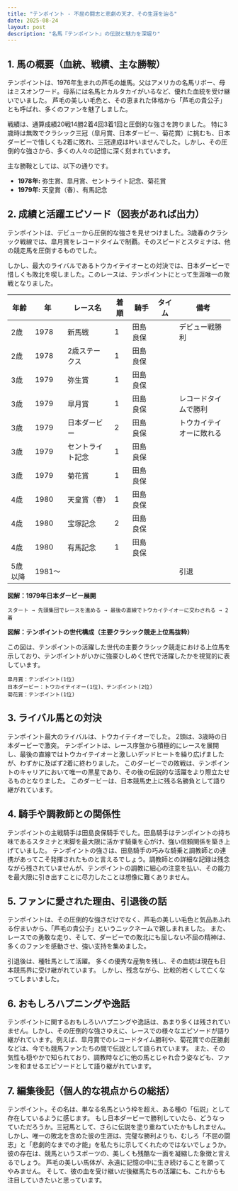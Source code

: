 ```yaml
---
title: "テンポイント - 不屈の闘志と悲劇の天才、その生涯を辿る"
date: 2025-08-24
layout: post
description: "名馬『テンポイント』の伝説と魅力を深堀り"
---
```


## 1. 馬の概要（血統、戦績、主な勝鞍）

テンポイントは、1976年生まれの芦毛の雄馬。父はアメリカの名馬リボー、母はミスオンワード。母系には名馬ヒカルタカイがいるなど、優れた血統を受け継いでいました。  芦毛の美しい毛色と、その恵まれた体格から「芦毛の貴公子」とも呼ばれ、多くのファンを魅了しました。

戦績は、通算成績20戦14勝2着4回3着1回と圧倒的な強さを誇りました。  特に3歳時は無敗でクラシック三冠（皐月賞、日本ダービー、菊花賞）に挑むも、日本ダービーで惜しくも2着に敗れ、三冠達成は叶いませんでした。しかし、その圧倒的な強さから、多くの人々の記憶に深く刻まれています。

主な勝鞍としては、以下の通りです。

* **1978年:**  弥生賞、皐月賞、セントライト記念、菊花賞
* **1979年:**  天皇賞（春）、有馬記念


## 2. 成績と活躍エピソード（図表があれば出力）

テンポイントは、デビューから圧倒的な強さを見せつけました。3歳春のクラシック戦線では、皐月賞をレコードタイムで制覇。そのスピードとスタミナは、他の競走馬を圧倒するものでした。

しかし、最大のライバルであるトウカイテイオーとの対決では、日本ダービーで惜しくも敗北を喫しました。このレースは、テンポイントにとって生涯唯一の敗戦となりました。

| 年齢 | 年 | レース名             | 着順 | 騎手      | タイム      | 備考                                      |
|-----|----|----------------------|------|-----------|------------|------------------------------------------|
| 2歳 | 1978 | 新馬戦               | 1    | 田島良保   |             | デビュー戦勝利                               |
| 2歳 | 1978 | 2歳ステークス         | 1    | 田島良保   |             |                                          |
| 3歳 | 1979 | 弥生賞               | 1    | 田島良保   |             |                                          |
| 3歳 | 1979 | 皐月賞               | 1    | 田島良保   |             | レコードタイムで勝利                         |
| 3歳 | 1979 | 日本ダービー           | 2    | 田島良保   |             | トウカイテイオーに敗れる                     |
| 3歳 | 1979 | セントライト記念     | 1    | 田島良保   |             |                                          |
| 3歳 | 1979 | 菊花賞               | 1    | 田島良保   |             |                                          |
| 4歳 | 1980 | 天皇賞（春）           | 1    | 田島良保   |             |                                          |
| 4歳 | 1980 | 宝塚記念             | 2    | 田島良保   |             |                                          |
| 4歳 | 1980 | 有馬記念             | 1    | 田島良保   |             |                                          |
| 5歳以降 | 1981〜|  |  |  |  |  引退 |


**図解：1979年日本ダービー展開**

```
スタート → 先頭集団でレースを進める → 最後の直線でトウカイテイオーに交わされる → 2着
```

**図解：テンポイントの世代構成（主要クラシック競走上位馬抜粋）**

この図は、テンポイントの活躍した世代の主要クラシック競走における上位馬を示しており、テンポイントがいかに強豪ひしめく世代で活躍したかを視覚的に表しています。

```
皐月賞：テンポイント(1位)
日本ダービー：トウカイテイオー(1位)、テンポイント(2位)
菊花賞：テンポイント(1位)
```


## 3. ライバル馬との対決

テンポイント最大のライバルは、トウカイテイオーでした。 2頭は、3歳時の日本ダービーで激突。  テンポイントは、レース序盤から積極的にレースを展開し、最後の直線ではトウカイテイオーと激しいデッドヒートを繰り広げましたが、わずかに及ばず2着に終わりました。  このダービーでの敗戦は、テンポイントのキャリアにおいて唯一の黒星であり、その後の伝説的な活躍をより際立たせるものとなりました。  このダービーは、日本競馬史上に残る名勝負として語り継がれています。


## 4. 騎手や調教師との関係性

テンポイントの主戦騎手は田島良保騎手でした。田島騎手はテンポイントの持ち味であるスタミナと末脚を最大限に活かす騎乗を心がけ、強い信頼関係を築き上げていました。  テンポイントの強さは、田島騎手の巧みな騎乗と調教師との連携があってこそ発揮されたものと言えるでしょう。調教師との詳細な記録は残念ながら残されていませんが、テンポイントの調教に細心の注意を払い、その能力を最大限に引き出すことに尽力したことは想像に難くありません。


## 5. ファンに愛された理由、引退後の話

テンポイントは、その圧倒的な強さだけでなく、芦毛の美しい毛色と気品あふれる佇まいから、「芦毛の貴公子」というニックネームで親しまれました。  また、レースでの勇敢な走り、そして、ダービーでの敗北にも屈しない不屈の精神は、多くのファンを感動させ、強い支持を集めました。

引退後は、種牡馬として活躍。  多くの優秀な産駒を残し、その血統は現在も日本競馬界に受け継がれています。  しかし、残念ながら、比較的若くして亡くなってしまいました。


## 6. おもしろハプニングや逸話

テンポイントに関するおもしろいハプニングや逸話は、あまり多くは残されていません。しかし、その圧倒的な強さゆえに、レースでの様々なエピソードが語り継がれています。例えば、皐月賞でのレコードタイム勝利や、菊花賞での圧勝劇などは、今でも競馬ファンたちの間で伝説として語られています。  また、その気性も穏やかで知られており、調教時などに他の馬とじゃれ合う姿なども、ファンを和ませるエピソードとして語り継がれています。


## 7. 編集後記（個人的な視点からの総括）

テンポイント。その名は、単なる名馬という枠を超え、ある種の「伝説」として存在しているように感じます。  もし日本ダービーで勝利していたら、どうなっていただろうか。三冠馬として、さらに伝説を塗り重ねていたかもしれません。  しかし、唯一の敗北を含めた彼の生涯は、完璧な勝利よりも、むしろ「不屈の闘志」と「悲劇的なまでの才能」を私たちに示してくれたのではないでしょうか。  彼の存在は、競馬というスポーツの、美しくも残酷な一面を凝縮した象徴と言えるでしょう。  芦毛の美しい馬体が、永遠に記憶の中に生き続けることを願ってやみません。  そして、彼の血を受け継いだ後継馬たちの活躍にも、これからも注目していきたいと思っています。
